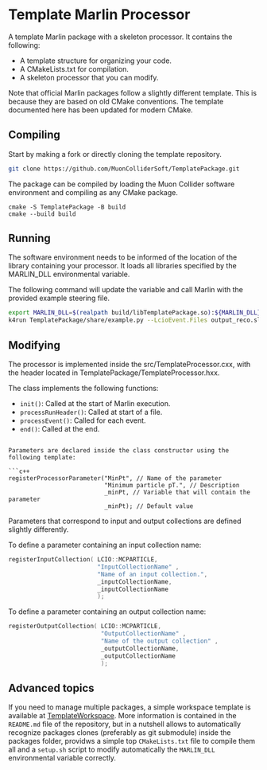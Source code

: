 # Template Marlin Processor

A template Marlin package with a skeleton processor. It contains the following:

* A template structure for organizing your code.
* A CMakeLists.txt for compilation.
* A skeleton processor that you can modify.

Note that official Marlin packages follow a slightly different template. This is because they are based on old CMake conventions. The template documented here has been updated for modern CMake.

## Compiling
Start by making a fork or directly cloning the template repository.

```bash
git clone https://github.com/MuonColliderSoft/TemplatePackage.git
```

The package can be compiled by loading the Muon Collider software environment and compiling as any CMake package.

```
cmake -S TemplatePackage -B build
cmake --build build
```

## Running
The software environment needs to be informed of the location of the library containing your processor. It loads all libraries specified by the MARLIN_DLL environmental variable.

The following command will update the variable and call Marlin with the provided example steering file.

```bash
export MARLIN_DLL=$(realpath build/libTemplatePackage.so):${MARLIN_DLL}
k4run TemplatePackage/share/example.py --LcioEvent.Files output_reco.slcio
```

## Modifying
The processor is implemented inside the src/TemplateProcessor.cxx, with the header located in TemplatePackage/TemplateProcessor.hxx.

The class implements the following functions:

* `init()`: Called at the start of Marlin execution.
* `processRunHeader()`: Called at start of a file.
* `processEvent()`: Called for each event.
* `end()`: Called at the end.
```

Parameters are declared inside the class constructor using the following template:

```c++
registerProcessorParameter("MinPt", // Name of the parameter
                           "Minimum particle pT.", // Description
                           _minPt, // Variable that will contain the parameter
                           _minPt); // Default value
```
Parameters that correspond to input and output collections are defined slightly differently.

To define a parameter containing an input collection name:

```c++
registerInputCollection( LCIO::MCPARTICLE,
                         "InputCollectionName" ,
                         "Name of an input collection.",
                         _inputCollectionName,
                         _inputCollectionName
                         );
```			 
To define a parameter containing an output collection name:

```c++
registerOutputCollection( LCIO::MCPARTICLE,
                          "OutputCollectionName" ,
                          "Name of the output collection" ,
                          _outputCollectionName,
                          _outputCollectionName
                          );
```

## Advanced topics

If you need to manage multiple packages, a simple workspace template is available at [TemplateWorkspace](https://github.com/MuonColliderSoft/TemplateWorkspace). More information is contained in the `README.md` file of the repository, but in a nutshell allows to automatically recognize packages clones (preferably as git submodule) inside the packages folder, providws a simple top `CMakeLists.txt` file to compile them all and a `setup.sh` script to modify automatically the `MARLIN_DLL` environmental variable correctly.
